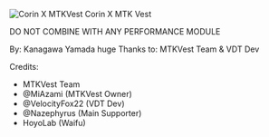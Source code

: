 ![Corin X MTKVest](https://github.com/user-attachments/assets/301ae134-fdd0-4d3a-89dc-a1df700545de)
Corin X MTK Vest

DO NOT COMBINE WITH ANY PERFORMANCE MODULE

By: Kanagawa Yamada
huge Thanks to: MTKVest Team & VDT Dev

Credits:
- MTKVest Team
- @MiAzami (MTKVest Owner)
- @VelocityFox22 (VDT Dev)
- @Nazephyrus (Main Supporter)
- HoyoLab (Waifu)
